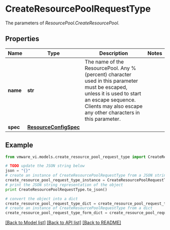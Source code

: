 # CreateResourcePoolRequestType

The parameters of *ResourcePool.CreateResourcePool*. 

## Properties
Name | Type | Description | Notes
------------ | ------------- | ------------- | -------------
**name** | **str** | The name of the ResourcePool. Any % (percent) character used in this parameter must be escaped, unless it is used to start an escape sequence. Clients may also escape any other characters in this parameter.  | 
**spec** | [**ResourceConfigSpec**](ResourceConfigSpec.md) |  | 

## Example

```python
from vmware_vi.models.create_resource_pool_request_type import CreateResourcePoolRequestType

# TODO update the JSON string below
json = "{}"
# create an instance of CreateResourcePoolRequestType from a JSON string
create_resource_pool_request_type_instance = CreateResourcePoolRequestType.from_json(json)
# print the JSON string representation of the object
print CreateResourcePoolRequestType.to_json()

# convert the object into a dict
create_resource_pool_request_type_dict = create_resource_pool_request_type_instance.to_dict()
# create an instance of CreateResourcePoolRequestType from a dict
create_resource_pool_request_type_form_dict = create_resource_pool_request_type.from_dict(create_resource_pool_request_type_dict)
```
[[Back to Model list]](../README.md#documentation-for-models) [[Back to API list]](../README.md#documentation-for-api-endpoints) [[Back to README]](../README.md)


